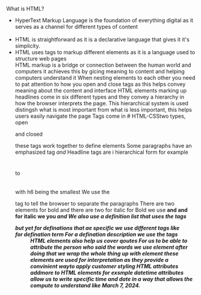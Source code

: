 
What is HTML?
<ul>
<li>HyperText Markup Language is the foundation of everything digital as it serves as a channel for different types of content</li><br> 
<li>HTML is straightforward as it is a declarative language that gives it it's simplicity.</li>
<li>HTML uses tags to markup different elements as it is a language used to structure web pages</li>
HTML markup is a bridge or connection between the human world and computers it achieves this by gicing meaning to content and helping computers understand it
When nesting elements to each other you need to pat attention to how you open and close tags as this helps convey meaning about the content and interface 
HTML elements marking up headlines come in six different types and they convey a hierarchy in how the browser interprets the page.
This hierarchical system is used distingsh what is most important from what is less important, this helps users easily navigate the page
Tags come in # HTML-CSStwo types, open <p> and closed</p> these tags work together to define elements
Some paragraphs have an emphasized tag <em> and </em>
Headline tags are i hierarchical form for example <h1></h1> to <h6></h6> with h6 being the smallest 
We use the <p> tag to tell the browser to separate the paragraphs
There are two elements for bold and there are two for italic
for Bold we use <b> and <strong> and for italic we you <i> and <em>
We also use a definition list that uses the tags <dl> but yet for definations that ae specific we use different tags like<dt> for defination term
For a defination description we use the tags <dd>
HTML elements also help us cover qoutes
For us to be able to attribute the person who said the words we use <cite> element after doing that we wrap the whole thing up with <blockqoute> element these elements are used for interpretation as they provide a convinient wayto apply customer styling 
HTML attributes addmore to HTML elements for exsmple datetime attributes allow us to write specific time and date in a way that allows the compute to understand like <time datetime="2024-03-07">March 7, 2024</time>.</ul>
